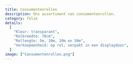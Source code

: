 ```yaml
---
title: Consumentenrollen
description: Ons assortiment van consumentenrollen.
category: folie
details:
  [
    "Kleur: transparant",
    "Rolbreedte: 70cm",
    "Rollengte: 5m, 10m, 20m en 50m",
    "Verkoopeenheid: op rol, verpakt in een displaydoos",
  ]
image: ["Consumentenrollen.png"]
---
```

